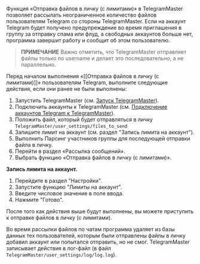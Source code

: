 Функция «Отправка файлов в личку (с лимитами)» в TelegramMaster позволяет рассылать неограниченное количество файлов пользователям Telegram со стороны TelegramMaster. Если на аккаунт Telegram будет получено предупреждение во время приглашения в группу за отправку спама или флуд, а свободных аккаунтов больше нет, программа завершит работу и сообщит об этом пользователю. 

> **ПРИМЕЧАНИЕ**
> Важно отметить, что TelegramMaster отправляет файлы только по username и делает это последовательно, а не параллельно. 

Перед началом выполнения «[[Отправка файлов в личку (с лимитами)]]» пользователям Telegram, выполните следующие действия, если они ранее не были выполнены:

1. Запустить TelegramMaster (см. [Запуск TelegramMaster](https://github.com/pyadrus/TelegramMaster/blob/be6a5227cc285e000763645563b2d21c600939f6/docs/%D0%9D%D0%B0%D1%81%D1%82%D1%80%D0%BE%D0%B9%D0%BA%D0%B8_%D0%B8_%D0%BA%D0%BE%D0%BD%D1%84%D0%B8%D0%B3%D1%83%D1%80%D0%B0%D1%86%D0%B8%D1%8F/%D0%97%D0%B0%D0%BF%D1%83%D1%81%D0%BA_TelegramMaster.md)).
2. Подключить аккаунты к TelegramMaster (см. [Подключение аккаунтов Telegram к TelegramMaster](https://github.com/pyadrus/telegram_bot_smm/blob/01e9bda9119a011329e9099f7fc5004c455a0ae6/docs/%D0%9F%D0%BE%D0%B4%D0%BA%D0%BB%D1%8E%D1%87%D0%B5%D0%BD%D0%B8%D0%B5_%D0%B0%D0%BA%D0%BA%D0%B0%D1%83%D0%BD%D1%82%D0%BE%D0%B2/%D0%9F%D0%BE%D0%B4%D0%BA%D0%BB%D1%8E%D1%87%D0%B5%D0%BD%D0%B8%D0%B5_%D0%B0%D0%BA%D0%BA%D0%B0%D1%83%D0%BD%D1%82%D0%BE%D0%B2.md)).
3. Положить файл, который будет отправляться в личку `TelegramMaster/user_settings/files_to_send`
4. Запишите лимит на аккаунт (см. раздел "Запись лимита на аккаунт").
5. Выполнить Парсинг участников группы для последующей отправки файла в личку.
6. Перейти в раздел «Рассылка сообщений».
7. Выбрать функцию «Отправка файлов в личку (с лимитами)».

**Запись лимита на аккаунт.**

1. Перейдите в раздел "Настройки".
2. Запустите функцию "Лимиты на аккаунт".
3. Введите числовое значение в поле ввода.
4. Нажмите "Готово".

После того как действия выше будут выполнены, вы можете приступить к отправке файлов в личку (с лимитами). 

Во время рассылки файлов по чатам программа удаляет из базы данных тех пользователей, которым были отправлены файлы в личку добавил аккаунт или попытался отправить, но не смог. TelegramMaster записывает действия в лог-файл (в файл <code>TelegramMaster/user_settings/log/log.log</code>).

